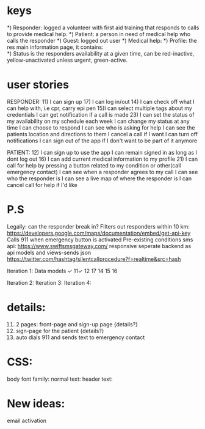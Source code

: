 keys
=====
*) Responder: logged a volunteer with first aid training that responds to calls to provide medical help.
*) Patient: a person in need of medical help who calls the responder
*) Guest: logged out user
*) Medical help:
*) Profile: the res main information page, it contains:  
*) Status is the responders availability at a given time, can be red-inactive, yellow-unactivated unless urgent, green-active.

user stories
============
RESPONDER:
11) I can sign up 
17) I can log in/out
14) I can check off what I can help with, i.e cpr, carry epi pen 
15)I can select multiple tags about my credentials
I can get notification if a call is made
23) I can set the status of my availability on my schedule each week
I can change my status at any time
I can choose to respond
I can see who is asking for help
I can see the patients location and directions to them
I cancel a call if I want
I can turn off notifications
I can sign out of the app if I don't want to be part of it anymore


PATIENT:
12) I can sign up to use the app
I can remain signed in as long as I dont log out
16) I can add current medical information to my profile
21) I can call for help by pressing a button related to my condition or other(call emergency contact)
I can see when a responder agrees to my call
I can see who the responder is
I can see a live map of where the responder is
I can cancel call for help if I'd like


P.S
=====
Legally: can the responder break in?
Filters out responders within 10 km: https://developers.google.com/maps/documentation/embed/get-api-key
Calls 911 when emergency button is activated
Pre-existing conditions
sms api: https://www.swiftsmsgateway.com/
responsive
seperate backend as api
models and views-sends json
https://twitter.com/hashtag/silentcallprocedure?f=realtime&src=hash


Iteration 1:
Data models ✓
11✓ 12 17 14 15 16

Iteration 2:
Iteration 3:
Iteration 4:

details:
=========
11) 2 pages: front-page and sign-up page {details?} 
12) sign-page for the patient {details?} 
21) auto dials 911 and sends text to emergency contact

CSS:
====
body font family:
normal text:
header text:

New ideas:
===========
email activation

